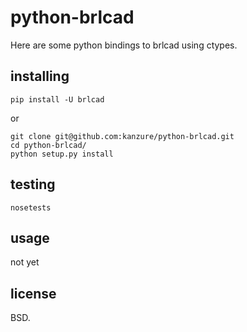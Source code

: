 # python-brlcad

Here are some python bindings to brlcad using ctypes.

## installing

```
pip install -U brlcad
```

or

```
git clone git@github.com:kanzure/python-brlcad.git
cd python-brlcad/
python setup.py install
```

## testing

```
nosetests
```

## usage

not yet

## license

BSD.
